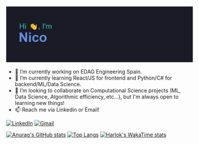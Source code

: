 [![MasterHead](./header.png)](https://github.com/nicollorens12/)

- 🔭 I’m currently working on EDAG Engineering Spain.
- 🌱 I’m currently learning React/JS for frontend and Python/C# for backend/ML/Data Science.
- 👯 I’m looking to collaborate on Computational Science projects (ML, Data Science, Algorithmic efficiency, etc...), but I'm always open to learning new things!
- 📫 Reach me via Linkedin or Email!

[![LinkedIn](https://img.shields.io/badge/linkedin-%230077B5.svg?style=for-the-badge&logo=linkedin&logoColor=white)](https://www.linkedin.com/in/nico-llorens-660376197/)
[![Gmail](https://img.shields.io/badge/Gmail-D14836?style=for-the-badge&logo=gmail&logoColor=white)](mailto:nicollorenss@gmail.com)

[![Anurag's GitHub stats](https://github-readme-stats.vercel.app/api?username=nicollorens12&theme=tokyonight)](https://github.com/nicollorens12/github-readme-stats)
[![Top Langs](https://github-readme-stats.vercel.app/api/top-langs/?username=nicollorens12&size_weight=0.5&count_weight=0.5&layout=donut&theme=tokyonigh)](https://github.com/nicollorens12/github-readme-stats)
[![Harlok's WakaTime stats](https://github-readme-stats.vercel.app/api/wakatime?username=nicollorens12)](https://github.com/nicollorens12/github-readme-stats)
